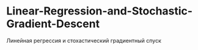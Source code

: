 # Linear-Regression-and-Stochastic-Gradient-Descent
Линейная регрессия и стохастический градиентный спуск
